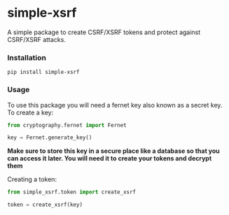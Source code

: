 # simple-xsrf

A simple package to create CSRF/XSRF tokens and protect against CSRF/XSRF attacks.

### Installation
```
pip install simple-xsrf
```

### Usage

To use this package you will need a fernet key also known as a secret key. To create a key:
```python
from cryptography.fernet import Fernet

key = Fernet.generate_key()
```
**Make sure to store this key in a secure place like a database so that you can access it later. You will need it to create your tokens and decrypt them**

Creating a token:
```python
from simple_xsrf.token import create_xsrf

token = create_xsrf(key)
```
